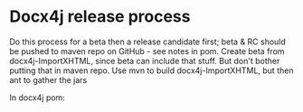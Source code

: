 Docx4j release process
======================

Do this process for a beta then a release candidate first; 
 beta & RC should be pushed to maven repo on GitHub - see notes in pom.
 Create beta from docx4j-ImportXHTML, since beta can include that stuff.
 But don't bother putting that in maven repo.
 Use mvn to build docx4j-ImportXHTML, but then ant to gather the jars 

In docx4j pom:

<!-- Uncomment to deploy to GitHub.  MUST Comment out for real release
<distributionManagement>
:
 
 
When it comes to the actual release, follow the below for:

+ docx4j

+ docx4j-ImportXHTML

+ Enterprise Ed. 

+ .NET dist



TODO: make toolchain UTF-8 filename safe ie git, zip, unzip

 
---------- 

Merge changes from 8 or 11 as appropriate.  If creating a patch (of changes in 11_1_2):

    git diff master VERSION_11_1_2 > patchfile

may need to run dos2unix on source file(s), then its

    patch -p1 --dry-run  < patchfile

Pull request can be merged into the correct branch by:
1. appending .patch to the URL in GitHub
2. git am < blah.patch
(they are automatically committed)

Update CHANGELOG.md, README.md with release info.

    http://www.jukie.net/bart/blog/pimping-out-git-log
        
(refer to CHANGELOG.md to see what rnumber to start at)  

    git lg b6c12c8..HEAD > stuff.txt  

Update pom.xml with target version number (must NOT be -SNAPSHOT for nexus-staging-maven-plugin )
Update <tag> in scm element.  (Can it just be deleted?)

Update build.xml so it has the same version as pom.xml (ie without  -SNAPSHOT)

Check jar versions in pom.xml, build.xml

Check everything is committed (though nexus-staging-maven-plugin doesn't seem to care)

Update Getting Started as necessary (inc HTML and PDF versions)

mvn clean

Run JarCheck on result of mvn install to check its compiled for 1.6 (run it on all jars in dist)

(Jar not clean? avoid mixing mvn and eclipse (test?) output)

git commit / push upstream
(uses git-remote-https, if you want to force a particular network connection)

-------------

Note for Java 11:  Maven Central requires Javadoc.

But org.slf4j is a multi-release jar, and the maven javadoc plugin can't handle it under Java 11: https://bugs.openjdk.java.net/browse/JDK-8222309
				 
So we have to build with Java 12 or later (currently 17) :-

$ sudo archlinux-java set java-17-openjdk

(running this also sets JAVA_HOME)

for import-XHTML:
    export JAVA_HOME=/usr/lib/jvm/java-8-openjdk
    mvn install -P jdk-8-config

Use eclipse/java-2022-06
(cf docx4j 8 / Java 8: use eclipse 2019-12)

-------------


---------------

This command prompt can be used to do what follows for the 4 projects.  ie the above only needs to be done once :-)

New release process (docx4j 11.4.9 and later, which uses nexus-staging-maven-plugin instead of maven-deploy-plugin based on https://central.sonatype.org/publish/publish-maven/ and working with gpg 2.2.40 (first listed signature is jason@plutext.org)

    mvn clean deploy -P release

in deploy, prompt for passphrase is the *other* one [e..]

That should complete with something like:

		Uploaded to ossrh: https://oss.sonatype.org:443/service/local/staging/deployByRepositoryId/orgdocx4j-1095/org/docx4j/docx4j-core-tests/11.4.9/docx4j-core-tests-11.4.9.pom (2.7 kB at 1.5 kB/s)
		[INFO]  * Upload of locally staged artifacts finished.
		[INFO]  * Closing staging repository with ID "orgdocx4j-1095".

		Waiting for operation to complete...
		..........

		[INFO] Remote staged 1 repositories, finished with success.
		[INFO] Remote staging repositories are being released...

		Waiting for operation to complete...
		.........

		[INFO] Remote staging repositories released.
		[INFO] ------------------------------------------------------------------------
		[INFO] Reactor Summary for docx4j parent 11.4.9:
		[INFO]
		[INFO] docx4j parent ...................................... SUCCESS [  6.737 s]
		[INFO] docx4j-openxml-objects ............................. SUCCESS [ 14.698 s]
		[INFO] docx4j-openxml-objects-pml ......................... SUCCESS [  4.891 s]
		[INFO] docx4j-openxml-objects-sml ......................... SUCCESS [  5.554 s]
		[INFO] docx4j-core ........................................ SUCCESS [ 12.495 s]
		[INFO] docx4j-JAXB-ReferenceImpl .......................... SUCCESS [  3.642 s]
		[INFO] docx4j-samples-resources ........................... SUCCESS [  2.389 s]
		[INFO] docx4j-core-tests .................................. SUCCESS [  4.713 s]
		[INFO] docx4j-diffx ....................................... SUCCESS [  4.096 s]
		[INFO] docx4j-docx-anon ................................... SUCCESS [  3.227 s]
		[INFO] docx4j-export-fo ................................... SUCCESS [  3.740 s]
		[INFO] docx4j-conversion-via-microsoft-graph .............. SUCCESS [  2.839 s]
		[INFO] docx4j-documents4j-remote .......................... SUCCESS [  3.503 s]
		[INFO] docx4j-documents4j-local ........................... SUCCESS [  3.386 s]
		[INFO] docx4j-JAXB-MOXy ................................... SUCCESS [  3.149 s]
		[INFO] docx4j-samples-docx4j .............................. SUCCESS [  0.476 s]
		[INFO] docx4j-samples-docx-diffx .......................... SUCCESS [  0.316 s]
		[INFO] docx4j-samples-docx-export-fo ...................... SUCCESS [  0.445 s]
		[INFO] docx4j-samples-pptx4j .............................. SUCCESS [  0.347 s]
		[INFO] docx4j-samples-xlsx4j .............................. SUCCESS [  0.340 s]
		[INFO] docx4j-samples-glox4j .............................. SUCCESS [  0.317 s]
		[INFO] docx4j-samples-conversion-via-microsoft-graph ...... SUCCESS [  0.431 s]
		[INFO] docx4j-samples-documents4j-remote .................. SUCCESS [  0.356 s]
		[INFO] docx4j-samples-documents4j-local ................... SUCCESS [  0.504 s]
		[INFO] docx4j-bundle ...................................... SUCCESS [  3.399 s]
		[INFO] docx4j-legacy-service .............................. SUCCESS [06:13 min]
		[INFO] ------------------------------------------------------------------------
		[INFO] BUILD SUCCESS
		[INFO] ------------------------------------------------------------------------
		[INFO] Total time:  07:40 min

ie no need to Login to the Nexus UI at https://oss.sonatype.org/index.html#welcome anymore,
or to manually close then release :-)

If the remote operation is skipped, it might be because your last module had skip in it? (eg docx4j-ImportXHTML)



This new release process does not add a tag; easiest to do that in SmartGit: Branch > Add Tag...

eg docx4j-parent-11.5.2 but better docx4j-11.5.2
docx4j-ImportXHTML-11.5.2


Repeat above for -ImportXHTML 

Run ant release (requires docx4j, -ImportXHTML  to be in maven)

 ant release  -buildfile etc/build.xml
    
Ideally you'd commit the branch with the actual released version number in the pom,
then checkout -b an incremented version number,
and in that branch do -SNAPSHOT.

Here, also do:  git push -u origin [the incremented version number]  <--------- set up to track remote branch
(can do that in SmartGit: Remote > Push To..)

Switch branch if necessary, eg:

    git checkout master
    
and

$ sudo archlinux-java set java-8-openjdk

or 

$ sudo archlinux-java set java-17-openjdk


Update pom.xml to incremented-SNAPSHOT


----

Put in /docx4j dir, for example

	scp *2.1.zip  ubuntu@docx4java.org:/home/ubuntu/docx4j-8.2.1/


Update downloads.html
Announce release in docx4j forum
Update news  (includes link to release announcement)

Update the default branch in GitHub (Settings > General > Default Branch > Switch)

----

.NET releases

Nuget publish procedure:
(see also HOWTO_update.txt on M4600)

Create the dll:
0.  you'll need slf4j-api.dll (use the version in nuget, or update it first: IKVM needs to use the version end-users will be using, or they'll get TypeInitializationException).
    should just be 1.7.5.4
1.  get branch:  git checkout tags/docx4j-6.0.1 -b docx4j-6.0.1
2.  mvn install (to ensure deps are present, and since it is only mvn which writes docx4j version)
4.	ant dist.NET to create the DLL, strong named since that's useful for VSTO

C:\Program Files (x86)\Microsoft SDKs\Windows\v7.0A\Bin\sn -v can be used to check
	
docx4.NET in Visual Studio:	
0.  git clone https://github.com/plutext/docx4j.NET.git
1.	open that in Visual Studio, remove reference to existing DLL; copy/add the new one
2.	update docx4j.properties (don't need that in -ImportXHTML nuspec, since it is pulled in automatically)
3.  build (issues doing this with VS Community 2017 on Yoga; use VS 2010 on M4600 VM )
4.	test it works
5.  update nuget deps?

NuGet Package Explorer:
6.	open the existing .nuspec file (in NuGet Package Explorer application, v4.1 or later required, I'm using 4.4.46, but that mangles @src attribute on save, so you'll need to fix it)
7.	update the version number etc, then save it
8.	publish (key is in user profiles doc; i left the append 'api/v2/package' option ticked)
9.  save new .nuspec (save metadata as..) if you edited in NuGet Package Explorer 
10.  push to GitHub

Procedure for -ImportXHTML is similar,
  but copy the docx4j.dll into it first.

TODO: review which version of .NET to target (see howto file)  
  
-----

The infernal:-

grep -rli '<nature>org.fusesource.ide.project.RiderProjectNature</nature>' * | xargs -i@ sed -i 's/<nature>org.fusesource.ide.project.RiderProjectNature<\/nature>//g' @



-------


Historically (ie with the old maven-deploy-plugin), you needed an SSH agent.  With nexus-staging-maven-plugin, this is no longer necessary

Start up the Git Bash session and go to your project directory.

Windows users, you need to start up an SSH agent to provide your passkey when needed by the release process.

To do this, in your Git Shell type :

    eval `ssh-agent`  //pay attention to the back tick quotes here

which should return a piece of text like Agent pid xyz. This command starts the agent and sets up a couple of
environment variables relating to the SSH agent.

If you type env | grep SSH you will see the environment variables :

   1$ env | grep SSH
   2SSH_AGENT_PID=1234
   3SSH_AUTH_SOCK=/tmp/ssh-abcdef1234/agent.5678

Windows users will need to manually create the directory c:/tmp/ssh-abcdef1234/agent.5678 otherwise you
get and error saying could not open a connection to your authentication agent.

Create the new directory and then add your key to the agent using the following syntax which assumes your
Github RSA key is in the c:\.ssh\ directory. If it isn’t then just substitute the directory for your key.

$ ssh-add ~/.ssh/id_rsa
Enter passphrase for /c/Users/jharrop/.ssh/id_rsa: [the github 2 one]

--------------

Linux

eval "$(ssh-agent -s)"

ssh-add ~/.ssh/id_rsa
Enter passphrase for ... .ssh/id_rsa: [the github 2 one]

